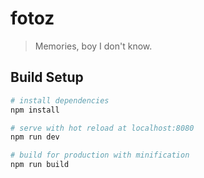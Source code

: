 # fotoz

> Memories, boy I don't know.

## Build Setup

``` bash
# install dependencies
npm install

# serve with hot reload at localhost:8080
npm run dev

# build for production with minification
npm run build
```
